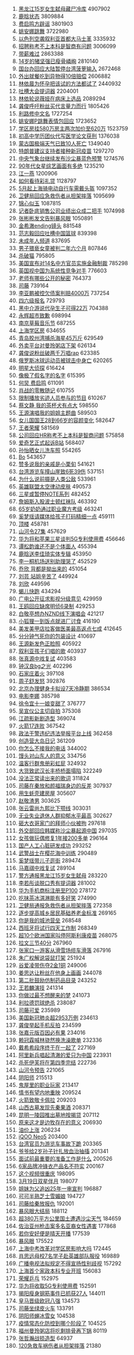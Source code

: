 1. [黑龙江15岁女生弑母藏尸冷库](https://s.weibo.com/weibo?q=%23%E9%BB%91%E9%BE%99%E6%B1%9F15%E5%B2%81%E5%A5%B3%E7%94%9F%E5%BC%91%E6%AF%8D%E8%97%8F%E5%B0%B8%E5%86%B7%E5%BA%93%23&Refer=top) 4907902
1. [鹿晗状态](https://s.weibo.com/weibo?q=%23%E9%B9%BF%E6%99%97%E7%8A%B6%E6%80%81%23&Refer=top) 3809884
1. [费启鸣方辟谣](https://s.weibo.com/weibo?q=%E8%B4%B9%E5%90%AF%E9%B8%A3%E6%96%B9%E8%BE%9F%E8%B0%A3&Refer=top) 3801903
1. [姚安娜跳舞](https://s.weibo.com/weibo?q=%E5%A7%9A%E5%AE%89%E5%A8%9C%E8%B7%B3%E8%88%9E&Refer=top) 3722980
1. [以色列空袭叙利亚首都大马士革](https://s.weibo.com/weibo?q=%E4%BB%A5%E8%89%B2%E5%88%97%E7%A9%BA%E8%A2%AD%E5%8F%99%E5%88%A9%E4%BA%9A%E9%A6%96%E9%83%BD%E5%A4%A7%E9%A9%AC%E5%A3%AB%E9%9D%A9&Refer=top) 3335932
1. [招聘称考不上本科是智商有问题](https://s.weibo.com/weibo?q=%23%E6%8B%9B%E8%81%98%E7%A7%B0%E8%80%83%E4%B8%8D%E4%B8%8A%E6%9C%AC%E7%A7%91%E6%98%AF%E6%99%BA%E5%95%86%E6%9C%89%E9%97%AE%E9%A2%98%23&Refer=top) 3006099
1. [带薪难过](https://s.weibo.com/weibo?q=%E5%B8%A6%E8%96%AA%E9%9A%BE%E8%BF%87&Refer=top) 2863388
1. [14岁的猪坚强已瘦骨嶙峋](https://s.weibo.com/weibo?q=14%E5%B2%81%E7%9A%84%E7%8C%AA%E5%9D%9A%E5%BC%BA%E5%B7%B2%E7%98%A6%E9%AA%A8%E5%B6%99%E5%B3%8B&Refer=top) 2810140
1. [国台办回应大陆暂停台湾菠萝输入](https://s.weibo.com/weibo?q=%23%E5%9B%BD%E5%8F%B0%E5%8A%9E%E5%9B%9E%E5%BA%94%E5%A4%A7%E9%99%86%E6%9A%82%E5%81%9C%E5%8F%B0%E6%B9%BE%E8%8F%A0%E8%90%9D%E8%BE%93%E5%85%A5%23&Refer=top) 2672468
1. [外出就餐吃到异物得10倍赔偿](https://s.weibo.com/weibo?q=%23%E5%A4%96%E5%87%BA%E5%B0%B1%E9%A4%90%E5%90%83%E5%88%B0%E5%BC%82%E7%89%A9%E5%BE%9710%E5%80%8D%E8%B5%94%E5%81%BF%23&Refer=top) 2606882
1. [林依晨为怀孕把该试的方法都试了](https://s.weibo.com/weibo?q=%E6%9E%97%E4%BE%9D%E6%99%A8%E4%B8%BA%E6%80%80%E5%AD%95%E6%8A%8A%E8%AF%A5%E8%AF%95%E7%9A%84%E6%96%B9%E6%B3%95%E9%83%BD%E8%AF%95%E4%BA%86&Refer=top) 2440932
1. [吐槽大会提词器](https://s.weibo.com/weibo?q=%E5%90%90%E6%A7%BD%E5%A4%A7%E4%BC%9A%E6%8F%90%E8%AF%8D%E5%99%A8&Refer=top) 2204001
1. [林依轮说薇娅在病床上选品](https://s.weibo.com/weibo?q=%23%E6%9E%97%E4%BE%9D%E8%BD%AE%E8%AF%B4%E8%96%87%E5%A8%85%E5%9C%A8%E7%97%85%E5%BA%8A%E4%B8%8A%E9%80%89%E5%93%81%23&Refer=top) 2089294
1. [龚俊呼吁粉丝买代言量力而行](https://s.weibo.com/weibo?q=%23%E9%BE%9A%E4%BF%8A%E5%91%BC%E5%90%81%E7%B2%89%E4%B8%9D%E4%B9%B0%E4%BB%A3%E8%A8%80%E9%87%8F%E5%8A%9B%E8%80%8C%E8%A1%8C%23&Refer=top) 1805426
1. [利路修中文名](https://s.weibo.com/weibo?q=%23%E5%88%A9%E8%B7%AF%E4%BF%AE%E4%B8%AD%E6%96%87%E5%90%8D%23&Refer=top) 1727254
1. [姚安娜P跳舞表情包回应](https://s.weibo.com/weibo?q=%E5%A7%9A%E5%AE%89%E5%A8%9CP%E8%B7%B3%E8%88%9E%E8%A1%A8%E6%83%85%E5%8C%85%E5%9B%9E%E5%BA%94&Refer=top) 1723652
1. [学区房挂580万房主两次加价至620万](https://s.weibo.com/weibo?q=%E5%AD%A6%E5%8C%BA%E6%88%BF%E6%8C%82580%E4%B8%87%E6%88%BF%E4%B8%BB%E4%B8%A4%E6%AC%A1%E5%8A%A0%E4%BB%B7%E8%87%B3620%E4%B8%87&Refer=top) 1523759
1. [初高中学历团伙代写医学论文获刑](https://s.weibo.com/weibo?q=%E5%88%9D%E9%AB%98%E4%B8%AD%E5%AD%A6%E5%8E%86%E5%9B%A2%E4%BC%99%E4%BB%A3%E5%86%99%E5%8C%BB%E5%AD%A6%E8%AE%BA%E6%96%87%E8%8E%B7%E5%88%91&Refer=top) 1376038
1. [蒙古国极端天气已致10人死亡](https://s.weibo.com/weibo?q=%23%E8%92%99%E5%8F%A4%E5%9B%BD%E6%9E%81%E7%AB%AF%E5%A4%A9%E6%B0%94%E5%B7%B2%E8%87%B410%E4%BA%BA%E6%AD%BB%E4%BA%A1%23&Refer=top) 1349040
1. [特朗普建议支持者接种新冠疫苗](https://s.weibo.com/weibo?q=%E7%89%B9%E6%9C%97%E6%99%AE%E5%BB%BA%E8%AE%AE%E6%94%AF%E6%8C%81%E8%80%85%E6%8E%A5%E7%A7%8D%E6%96%B0%E5%86%A0%E7%96%AB%E8%8B%97&Refer=top) 1297270
1. [中央气象台继续发布沙尘暴蓝色预警](https://s.weibo.com/weibo?q=%23%E4%B8%AD%E5%A4%AE%E6%B0%94%E8%B1%A1%E5%8F%B0%E7%BB%A7%E7%BB%AD%E5%8F%91%E5%B8%83%E6%B2%99%E5%B0%98%E6%9A%B4%E8%93%9D%E8%89%B2%E9%A2%84%E8%AD%A6%23&Refer=top) 1274576
1. [90年代女星综艺画面有多绝](https://s.weibo.com/weibo?q=90%E5%B9%B4%E4%BB%A3%E5%A5%B3%E6%98%9F%E7%BB%BC%E8%89%BA%E7%94%BB%E9%9D%A2%E6%9C%89%E5%A4%9A%E7%BB%9D&Refer=top) 1235210
1. [江一燕](https://s.weibo.com/weibo?q=%E6%B1%9F%E4%B8%80%E7%87%95&Refer=top) 1200906
1. [如何看待彩礼贷](https://s.weibo.com/weibo?q=%23%E5%A6%82%E4%BD%95%E7%9C%8B%E5%BE%85%E5%BD%A9%E7%A4%BC%E8%B4%B7%23&Refer=top) 1128797
1. [5月起上海骑电动自行车需戴头盔](https://s.weibo.com/weibo?q=%235%E6%9C%88%E8%B5%B7%E4%B8%8A%E6%B5%B7%E9%AA%91%E7%94%B5%E5%8A%A8%E8%87%AA%E8%A1%8C%E8%BD%A6%E9%9C%80%E6%88%B4%E5%A4%B4%E7%9B%94%23&Refer=top) 1097352
1. [卫健局回应急救伤者从担架摔落](https://s.weibo.com/weibo?q=%23%E5%8D%AB%E5%81%A5%E5%B1%80%E5%9B%9E%E5%BA%94%E6%80%A5%E6%95%91%E4%BC%A4%E8%80%85%E4%BB%8E%E6%8B%85%E6%9E%B6%E6%91%94%E8%90%BD%23&Refer=top) 1095699
1. [锦心似玉](https://s.weibo.com/weibo?q=%E9%94%A6%E5%BF%83%E4%BC%BC%E7%8E%89&Refer=top) 1087815
1. [记者卧底销售公司业绩出众成二把手](https://s.weibo.com/weibo?q=%23%E8%AE%B0%E8%80%85%E5%8D%A7%E5%BA%95%E9%94%80%E5%94%AE%E5%85%AC%E5%8F%B8%E4%B8%9A%E7%BB%A9%E5%87%BA%E4%BC%97%E6%88%90%E4%BA%8C%E6%8A%8A%E6%89%8B%23&Refer=top) 1074998
1. [张彬彬发文告别暴风眼](https://s.weibo.com/weibo?q=%23%E5%BC%A0%E5%BD%AC%E5%BD%AC%E5%8F%91%E6%96%87%E5%91%8A%E5%88%AB%E6%9A%B4%E9%A3%8E%E7%9C%BC%23&Refer=top) 1050891
1. [金希澈ending镜头](https://s.weibo.com/weibo?q=%23%E9%87%91%E5%B8%8C%E6%BE%88ending%E9%95%9C%E5%A4%B4%23&Refer=top) 881548
1. [范志毅回应吐槽中国篮球](https://s.weibo.com/weibo?q=%23%E8%8C%83%E5%BF%97%E6%AF%85%E5%9B%9E%E5%BA%94%E5%90%90%E6%A7%BD%E4%B8%AD%E5%9B%BD%E7%AF%AE%E7%90%83%23&Refer=top) 839398
1. [未成年人频道](https://s.weibo.com/weibo?q=%23%E6%9C%AA%E6%88%90%E5%B9%B4%E4%BA%BA%E9%A2%91%E9%81%93%23&Refer=top) 837695
1. [男子猥亵女童被判二年六个月](https://s.weibo.com/weibo?q=%23%E7%94%B7%E5%AD%90%E7%8C%A5%E4%BA%B5%E5%A5%B3%E7%AB%A5%E8%A2%AB%E5%88%A4%E4%BA%8C%E5%B9%B4%E5%85%AD%E4%B8%AA%E6%9C%88%23&Refer=top) 807846
1. [杀破猫](https://s.weibo.com/weibo?q=%E6%9D%80%E7%A0%B4%E7%8C%AB&Refer=top) 795805
1. [美国宣布对14名中方官员实施金融制裁](https://s.weibo.com/weibo?q=%23%E7%BE%8E%E5%9B%BD%E5%AE%A3%E5%B8%83%E5%AF%B914%E5%90%8D%E4%B8%AD%E6%96%B9%E5%AE%98%E5%91%98%E5%AE%9E%E6%96%BD%E9%87%91%E8%9E%8D%E5%88%B6%E8%A3%81%23&Refer=top) 785298
1. [英国视中国为系统性竞争对手](https://s.weibo.com/weibo?q=%23%E8%8B%B1%E5%9B%BD%E8%A7%86%E4%B8%AD%E5%9B%BD%E4%B8%BA%E7%B3%BB%E7%BB%9F%E6%80%A7%E7%AB%9E%E4%BA%89%E5%AF%B9%E6%89%8B%23&Refer=top) 776603
1. [老师有哪些公开的秘密](https://s.weibo.com/weibo?q=%23%E8%80%81%E5%B8%88%E6%9C%89%E5%93%AA%E4%BA%9B%E5%85%AC%E5%BC%80%E7%9A%84%E7%A7%98%E5%AF%86%23&Refer=top) 764373
1. [司藤](https://s.weibo.com/weibo?q=%E5%8F%B8%E8%97%A4&Refer=top) 739164
1. [李亚鹏被控欠债案判赔4000万](https://s.weibo.com/weibo?q=%23%E6%9D%8E%E4%BA%9A%E9%B9%8F%E8%A2%AB%E6%8E%A7%E6%AC%A0%E5%80%BA%E6%A1%88%E5%88%A4%E8%B5%944000%E4%B8%87%23&Refer=top) 737254
1. [四六级报名](https://s.weibo.com/weibo?q=%E5%9B%9B%E5%85%AD%E7%BA%A7%E6%8A%A5%E5%90%8D&Refer=top) 729793
1. [黑中介游说代孕生子可得22万](https://s.weibo.com/weibo?q=%23%E9%BB%91%E4%B8%AD%E4%BB%8B%E6%B8%B8%E8%AF%B4%E4%BB%A3%E5%AD%95%E7%94%9F%E5%AD%90%E5%8F%AF%E5%BE%9722%E4%B8%87%23&Refer=top) 704388
1. [永辉超市致歉](https://s.weibo.com/weibo?q=%23%E6%B0%B8%E8%BE%89%E8%B6%85%E5%B8%82%E8%87%B4%E6%AD%89%23&Refer=top) 698994
1. [南京草莓音乐节](https://s.weibo.com/weibo?q=%E5%8D%97%E4%BA%AC%E8%8D%89%E8%8E%93%E9%9F%B3%E4%B9%90%E8%8A%82&Refer=top) 687255
1. [上海学区房](https://s.weibo.com/weibo?q=%E4%B8%8A%E6%B5%B7%E5%AD%A6%E5%8C%BA%E6%88%BF&Refer=top) 634655
1. [青岛胶州湾捕杀海星45万斤](https://s.weibo.com/weibo?q=%23%E9%9D%92%E5%B2%9B%E8%83%B6%E5%B7%9E%E6%B9%BE%E6%8D%95%E6%9D%80%E6%B5%B7%E6%98%9F45%E4%B8%87%E6%96%A4%23&Refer=top) 629549
1. [外卖平台对曼玲粥店下架](https://s.weibo.com/weibo?q=%23%E5%A4%96%E5%8D%96%E5%B9%B3%E5%8F%B0%E5%AF%B9%E6%9B%BC%E7%8E%B2%E7%B2%A5%E5%BA%97%E4%B8%8B%E6%9E%B6%23&Refer=top) 626134
1. [龚俊说粉丝破两千万唱rap](https://s.weibo.com/weibo?q=%23%E9%BE%9A%E4%BF%8A%E8%AF%B4%E7%B2%89%E4%B8%9D%E7%A0%B4%E4%B8%A4%E5%8D%83%E4%B8%87%E5%94%B1rap%23&Refer=top) 623385
1. [俄罗斯冰球运动员被球击中身亡](https://s.weibo.com/weibo?q=%E4%BF%84%E7%BD%97%E6%96%AF%E5%86%B0%E7%90%83%E8%BF%90%E5%8A%A8%E5%91%98%E8%A2%AB%E7%90%83%E5%87%BB%E4%B8%AD%E8%BA%AB%E4%BA%A1&Refer=top) 620265
1. [明星大侦探](https://s.weibo.com/weibo?q=%E6%98%8E%E6%98%9F%E5%A4%A7%E4%BE%A6%E6%8E%A2&Refer=top) 616424
1. [像极了假名字的名字](https://s.weibo.com/weibo?q=%E5%83%8F%E6%9E%81%E4%BA%86%E5%81%87%E5%90%8D%E5%AD%97%E7%9A%84%E5%90%8D%E5%AD%97&Refer=top) 615395
1. [何炅 费启鸣](https://s.weibo.com/weibo?q=%E4%BD%95%E7%82%85%20%E8%B4%B9%E5%90%AF%E9%B8%A3&Refer=top) 611091
1. [肖战的零散随记](https://s.weibo.com/weibo?q=%23%E8%82%96%E6%88%98%E7%9A%84%E9%9B%B6%E6%95%A3%E9%9A%8F%E8%AE%B0%23&Refer=top) 610755
1. [限制播放劣迹人员参与的节目](https://s.weibo.com/weibo?q=%23%E9%99%90%E5%88%B6%E6%92%AD%E6%94%BE%E5%8A%A3%E8%BF%B9%E4%BA%BA%E5%91%98%E5%8F%82%E4%B8%8E%E7%9A%84%E8%8A%82%E7%9B%AE%23&Refer=top) 610267
1. [蔡文静 我的茶杯犬有点大](https://s.weibo.com/weibo?q=%E8%94%A1%E6%96%87%E9%9D%99%20%E6%88%91%E7%9A%84%E8%8C%B6%E6%9D%AF%E7%8A%AC%E6%9C%89%E7%82%B9%E5%A4%A7&Refer=top) 598550
1. [王源演唱我的姐姐主题曲](https://s.weibo.com/weibo?q=%23%E7%8E%8B%E6%BA%90%E6%BC%94%E5%94%B1%E6%88%91%E7%9A%84%E5%A7%90%E5%A7%90%E4%B8%BB%E9%A2%98%E6%9B%B2%23&Refer=top) 589503
1. [女儿国国王28到66岁的容颜变化](https://s.weibo.com/weibo?q=%E5%A5%B3%E5%84%BF%E5%9B%BD%E5%9B%BD%E7%8E%8B28%E5%88%B066%E5%B2%81%E7%9A%84%E5%AE%B9%E9%A2%9C%E5%8F%98%E5%8C%96&Refer=top) 582647
1. [王者荣耀](https://s.weibo.com/weibo?q=%E7%8E%8B%E8%80%85%E8%8D%A3%E8%80%80&Refer=top) 581569
1. [公司回应HR称考不上本科是智商问题](https://s.weibo.com/weibo?q=%23%E5%85%AC%E5%8F%B8%E5%9B%9E%E5%BA%94HR%E7%A7%B0%E8%80%83%E4%B8%8D%E4%B8%8A%E6%9C%AC%E7%A7%91%E6%98%AF%E6%99%BA%E5%95%86%E9%97%AE%E9%A2%98%23&Refer=top) 575858
1. [爱奇艺正式起诉B站](https://s.weibo.com/weibo?q=%23%E7%88%B1%E5%A5%87%E8%89%BA%E6%AD%A3%E5%BC%8F%E8%B5%B7%E8%AF%89B%E7%AB%99%23&Refer=top) 568407
1. [孙怡晒女儿洗车照](https://s.weibo.com/weibo?q=%E5%AD%99%E6%80%A1%E6%99%92%E5%A5%B3%E5%84%BF%E6%B4%97%E8%BD%A6%E7%85%A7&Refer=top) 554265
1. [Bo](https://s.weibo.com/weibo?q=Bo&Refer=top) 543657
1. [赞多说我的亲戚是小栗旬](https://s.weibo.com/weibo?q=%23%E8%B5%9E%E5%A4%9A%E8%AF%B4%E6%88%91%E7%9A%84%E4%BA%B2%E6%88%9A%E6%98%AF%E5%B0%8F%E6%A0%97%E6%97%AC%23&Refer=top) 541621
1. [台湾游览车撞山崖致6死39伤](https://s.weibo.com/weibo?q=%23%E5%8F%B0%E6%B9%BE%E6%B8%B8%E8%A7%88%E8%BD%A6%E6%92%9E%E5%B1%B1%E5%B4%96%E8%87%B46%E6%AD%BB39%E4%BC%A4%23&Refer=top) 537151
1. [为什么说前摄是人类公敌](https://s.weibo.com/weibo?q=%23%E4%B8%BA%E4%BB%80%E4%B9%88%E8%AF%B4%E5%89%8D%E6%91%84%E6%98%AF%E4%BA%BA%E7%B1%BB%E5%85%AC%E6%95%8C%23&Refer=top) 533961
1. [英雄联盟太空律动皮肤](https://s.weibo.com/weibo?q=%23%E8%8B%B1%E9%9B%84%E8%81%94%E7%9B%9F%E5%A4%AA%E7%A9%BA%E5%BE%8B%E5%8A%A8%E7%9A%AE%E8%82%A4%23&Refer=top) 490573
1. [三星或暂停NOTE系列](https://s.weibo.com/weibo?q=%E4%B8%89%E6%98%9F%E6%88%96%E6%9A%82%E5%81%9CNOTE%E7%B3%BB%E5%88%97&Refer=top) 482452
1. [詹姆斯入股波士顿红袜队](https://s.weibo.com/weibo?q=%E8%A9%B9%E5%A7%86%E6%96%AF%E5%85%A5%E8%82%A1%E6%B3%A2%E5%A3%AB%E9%A1%BF%E7%BA%A2%E8%A2%9C%E9%98%9F&Refer=top) 463392
1. [65岁奶奶通过职业魔方考级](https://s.weibo.com/weibo?q=%2365%E5%B2%81%E5%A5%B6%E5%A5%B6%E9%80%9A%E8%BF%87%E8%81%8C%E4%B8%9A%E9%AD%94%E6%96%B9%E8%80%83%E7%BA%A7%23&Refer=top) 463241
1. [奚梦瑶请媒体给孩子打码精细一点](https://s.weibo.com/weibo?q=%23%E5%A5%9A%E6%A2%A6%E7%91%B6%E8%AF%B7%E5%AA%92%E4%BD%93%E7%BB%99%E5%AD%A9%E5%AD%90%E6%89%93%E7%A0%81%E7%B2%BE%E7%BB%86%E4%B8%80%E7%82%B9%23&Refer=top) 459111
1. [顶楼](https://s.weibo.com/weibo?q=%E9%A1%B6%E6%A5%BC&Refer=top) 458781
1. [山河令27集](https://s.weibo.com/weibo?q=%23%E5%B1%B1%E6%B2%B3%E4%BB%A427%E9%9B%86%23&Refer=top) 457629
1. [华为将和苹果三星谈判5G专利使用费](https://s.weibo.com/weibo?q=%23%E5%8D%8E%E4%B8%BA%E5%B0%86%E5%92%8C%E8%8B%B9%E6%9E%9C%E4%B8%89%E6%98%9F%E8%B0%88%E5%88%A45G%E4%B8%93%E5%88%A9%E4%BD%BF%E7%94%A8%E8%B4%B9%23&Refer=top) 456646
1. [谭松韵谁还不是个体面人](https://s.weibo.com/weibo?q=%23%E8%B0%AD%E6%9D%BE%E9%9F%B5%E8%B0%81%E8%BF%98%E4%B8%8D%E6%98%AF%E4%B8%AA%E4%BD%93%E9%9D%A2%E4%BA%BA%23&Refer=top) 455394
1. [鹿晗送李佳琦实体专辑](https://s.weibo.com/weibo?q=%23%E9%B9%BF%E6%99%97%E9%80%81%E6%9D%8E%E4%BD%B3%E7%90%A6%E5%AE%9E%E4%BD%93%E4%B8%93%E8%BE%91%23&Refer=top) 453950
1. [李一桐机场送别助理哭了](https://s.weibo.com/weibo?q=%23%E6%9D%8E%E4%B8%80%E6%A1%90%E6%9C%BA%E5%9C%BA%E9%80%81%E5%88%AB%E5%8A%A9%E7%90%86%E5%93%AD%E4%BA%86%23&Refer=top) 452529
1. [乔欣 背都是拗出来的](https://s.weibo.com/weibo?q=%E4%B9%94%E6%AC%A3%20%E8%83%8C%E9%83%BD%E6%98%AF%E6%8B%97%E5%87%BA%E6%9D%A5%E7%9A%84&Refer=top) 451054
1. [刘芸 站姐辛苦了](https://s.weibo.com/weibo?q=%E5%88%98%E8%8A%B8%20%E7%AB%99%E5%A7%90%E8%BE%9B%E8%8B%A6%E4%BA%86&Refer=top) 449924
1. [刘欣](https://s.weibo.com/weibo?q=%E5%88%98%E6%AC%A3&Refer=top) 449596
1. [蝎儿快跑](https://s.weibo.com/weibo?q=%23%E8%9D%8E%E5%84%BF%E5%BF%AB%E8%B7%91%23&Refer=top) 434294
1. [广电公开征求影视分级意见](https://s.weibo.com/weibo?q=%23%E5%B9%BF%E7%94%B5%E5%85%AC%E5%BC%80%E5%BE%81%E6%B1%82%E5%BD%B1%E8%A7%86%E5%88%86%E7%BA%A7%E6%84%8F%E8%A7%81%23&Refer=top) 429959
1. [王鸥回应缺席明侦6录制](https://s.weibo.com/weibo?q=%23%E7%8E%8B%E9%B8%A5%E5%9B%9E%E5%BA%94%E7%BC%BA%E5%B8%AD%E6%98%8E%E4%BE%A66%E5%BD%95%E5%88%B6%23&Refer=top) 429253
1. [白敬亭想办NZND线下演唱会](https://s.weibo.com/weibo?q=%23%E7%99%BD%E6%95%AC%E4%BA%AD%E6%83%B3%E5%8A%9ENZND%E7%BA%BF%E4%B8%8B%E6%BC%94%E5%94%B1%E4%BC%9A%23&Refer=top) 421217
1. [小狐狸一到饭点就进厂讨食](https://s.weibo.com/weibo?q=%23%E5%B0%8F%E7%8B%90%E7%8B%B8%E4%B8%80%E5%88%B0%E9%A5%AD%E7%82%B9%E5%B0%B1%E8%BF%9B%E5%8E%82%E8%AE%A8%E9%A3%9F%23&Refer=top) 416190
1. [美发美甲店拉客做医美最高返点七成](https://s.weibo.com/weibo?q=%23%E7%BE%8E%E5%8F%91%E7%BE%8E%E7%94%B2%E5%BA%97%E6%8B%89%E5%AE%A2%E5%81%9A%E5%8C%BB%E7%BE%8E%E6%9C%80%E9%AB%98%E8%BF%94%E7%82%B9%E4%B8%83%E6%88%90%23&Refer=top) 412645
1. [分分钟气死你的包装设计](https://s.weibo.com/weibo?q=%E5%88%86%E5%88%86%E9%92%9F%E6%B0%94%E6%AD%BB%E4%BD%A0%E7%9A%84%E5%8C%85%E8%A3%85%E8%AE%BE%E8%AE%A1&Refer=top) 410697
1. [王源新发色正脸照](https://s.weibo.com/weibo?q=%23%E7%8E%8B%E6%BA%90%E6%96%B0%E5%8F%91%E8%89%B2%E6%AD%A3%E8%84%B8%E7%85%A7%23&Refer=top) 405922
1. [叙利亚孩子们唱的歌](https://s.weibo.com/weibo?q=%23%E5%8F%99%E5%88%A9%E4%BA%9A%E5%AD%A9%E5%AD%90%E4%BB%AC%E5%94%B1%E7%9A%84%E6%AD%8C%23&Refer=top) 403937
1. [张真源中戏复试](https://s.weibo.com/weibo?q=%E5%BC%A0%E7%9C%9F%E6%BA%90%E4%B8%AD%E6%88%8F%E5%A4%8D%E8%AF%95&Refer=top) 403583
1. [钟汉良bg之光](https://s.weibo.com/weibo?q=%23%E9%92%9F%E6%B1%89%E8%89%AFbg%E4%B9%8B%E5%85%89%23&Refer=top) 402296
1. [石家庄着火](https://s.weibo.com/weibo?q=%E7%9F%B3%E5%AE%B6%E5%BA%84%E7%9D%80%E7%81%AB&Refer=top) 397108
1. [周子舒发怒](https://s.weibo.com/weibo?q=%23%E5%91%A8%E5%AD%90%E8%88%92%E5%8F%91%E6%80%92%23&Refer=top) 392876
1. [北京办理健身卡拟设7天冷静期](https://s.weibo.com/weibo?q=%23%E5%8C%97%E4%BA%AC%E5%8A%9E%E7%90%86%E5%81%A5%E8%BA%AB%E5%8D%A1%E6%8B%9F%E8%AE%BE7%E5%A4%A9%E5%86%B7%E9%9D%99%E6%9C%9F%23&Refer=top) 386534
1. [电影李娜](https://s.weibo.com/weibo?q=%E7%94%B5%E5%BD%B1%E6%9D%8E%E5%A8%9C&Refer=top) 385798
1. [徐令宜十一娘变甜了](https://s.weibo.com/weibo?q=%E5%BE%90%E4%BB%A4%E5%AE%9C%E5%8D%81%E4%B8%80%E5%A8%98%E5%8F%98%E7%94%9C%E4%BA%86&Refer=top) 376777
1. [吴宣仪公主切自拍](https://s.weibo.com/weibo?q=%23%E5%90%B4%E5%AE%A3%E4%BB%AA%E5%85%AC%E4%B8%BB%E5%88%87%E8%87%AA%E6%8B%8D%23&Refer=top) 375308
1. [江疏影新剧造型](https://s.weibo.com/weibo?q=%23%E6%B1%9F%E7%96%8F%E5%BD%B1%E6%96%B0%E5%89%A7%E9%80%A0%E5%9E%8B%23&Refer=top) 369074
1. [火箭17连败](https://s.weibo.com/weibo?q=%23%E7%81%AB%E7%AE%AD17%E8%BF%9E%E8%B4%A5%23&Refer=top) 367542
1. [政法干警违纪违法举报平台上线](https://s.weibo.com/weibo?q=%23%E6%94%BF%E6%B3%95%E5%B9%B2%E8%AD%A6%E8%BF%9D%E7%BA%AA%E8%BF%9D%E6%B3%95%E4%B8%BE%E6%8A%A5%E5%B9%B3%E5%8F%B0%E4%B8%8A%E7%BA%BF%23&Refer=top) 362458
1. [创造营大岛日记](https://s.weibo.com/weibo?q=%23%E5%88%9B%E9%80%A0%E8%90%A5%E5%A4%A7%E5%B2%9B%E6%97%A5%E8%AE%B0%23&Refer=top) 361209
1. [你怎么不接我的电话](https://s.weibo.com/weibo?q=%23%E4%BD%A0%E6%80%8E%E4%B9%88%E4%B8%8D%E6%8E%A5%E6%88%91%E7%9A%84%E7%94%B5%E8%AF%9D%23&Refer=top) 344002
1. [馒头对山东人的意义](https://s.weibo.com/weibo?q=%23%E9%A6%92%E5%A4%B4%E5%AF%B9%E5%B1%B1%E4%B8%9C%E4%BA%BA%E7%9A%84%E6%84%8F%E4%B9%89%23&Refer=top) 334756
1. [温客行群鬼册彩虹屁](https://s.weibo.com/weibo?q=%23%E6%B8%A9%E5%AE%A2%E8%A1%8C%E7%BE%A4%E9%AC%BC%E5%86%8C%E5%BD%A9%E8%99%B9%E5%B1%81%23&Refer=top) 324932
1. [大货致武汉长丰桥桥面塌陷](https://s.weibo.com/weibo?q=%23%E5%A4%A7%E8%B4%A7%E8%87%B4%E6%AD%A6%E6%B1%89%E9%95%BF%E4%B8%B0%E6%A1%A5%E6%A1%A5%E9%9D%A2%E5%A1%8C%E9%99%B7%23&Refer=top) 322249
1. [没法正常读出来的歌词](https://s.weibo.com/weibo?q=%23%E6%B2%A1%E6%B3%95%E6%AD%A3%E5%B8%B8%E8%AF%BB%E5%87%BA%E6%9D%A5%E7%9A%84%E6%AD%8C%E8%AF%8D%23&Refer=top) 311824
1. [司藤在秦放和颜福瑞身边的反差](https://s.weibo.com/weibo?q=%23%E5%8F%B8%E8%97%A4%E5%9C%A8%E7%A7%A6%E6%94%BE%E5%92%8C%E9%A2%9C%E7%A6%8F%E7%91%9E%E8%BA%AB%E8%BE%B9%E7%9A%84%E5%8F%8D%E5%B7%AE%23&Refer=top) 307937
1. [用生蚝壳建房屋](https://s.weibo.com/weibo?q=%E7%94%A8%E7%94%9F%E8%9A%9D%E5%A3%B3%E5%BB%BA%E6%88%BF%E5%B1%8B&Refer=top) 305607
1. [赵敬渣男](https://s.weibo.com/weibo?q=%E8%B5%B5%E6%95%AC%E6%B8%A3%E7%94%B7&Refer=top) 303625
1. [张云雷尚九熙比下颚线](https://s.weibo.com/weibo?q=%23%E5%BC%A0%E4%BA%91%E9%9B%B7%E5%B0%9A%E4%B9%9D%E7%86%99%E6%AF%94%E4%B8%8B%E9%A2%9A%E7%BA%BF%23&Refer=top) 303031
1. [无业失业退休人群抑郁水平最高](https://s.weibo.com/weibo?q=%23%E6%97%A0%E4%B8%9A%E5%A4%B1%E4%B8%9A%E9%80%80%E4%BC%91%E4%BA%BA%E7%BE%A4%E6%8A%91%E9%83%81%E6%B0%B4%E5%B9%B3%E6%9C%80%E9%AB%98%23&Refer=top) 302627
1. [砸大衣哥家门的拜师小伙被拘](https://s.weibo.com/weibo?q=%E7%A0%B8%E5%A4%A7%E8%A1%A3%E5%93%A5%E5%AE%B6%E9%97%A8%E7%9A%84%E6%8B%9C%E5%B8%88%E5%B0%8F%E4%BC%99%E8%A2%AB%E6%8B%98&Refer=top) 297618
1. [外交部回应韩媒称沙尘暴起源中国](https://s.weibo.com/weibo?q=%23%E5%A4%96%E4%BA%A4%E9%83%A8%E5%9B%9E%E5%BA%94%E9%9F%A9%E5%AA%92%E7%A7%B0%E6%B2%99%E5%B0%98%E6%9A%B4%E8%B5%B7%E6%BA%90%E4%B8%AD%E5%9B%BD%23&Refer=top) 297035
1. [女孩做玩偶修复1年接200多单](https://s.weibo.com/weibo?q=%23%E5%A5%B3%E5%AD%A9%E5%81%9A%E7%8E%A9%E5%81%B6%E4%BF%AE%E5%A4%8D1%E5%B9%B4%E6%8E%A5200%E5%A4%9A%E5%8D%95%23&Refer=top) 296164
1. [国产人工心脏研发成功](https://s.weibo.com/weibo?q=%23%E5%9B%BD%E4%BA%A7%E4%BA%BA%E5%B7%A5%E5%BF%83%E8%84%8F%E7%A0%94%E5%8F%91%E6%88%90%E5%8A%9F%23&Refer=top) 293252
1. [武警战士在樱花海中训练](https://s.weibo.com/weibo?q=%23%E6%AD%A6%E8%AD%A6%E6%88%98%E5%A3%AB%E5%9C%A8%E6%A8%B1%E8%8A%B1%E6%B5%B7%E4%B8%AD%E8%AE%AD%E7%BB%83%23&Refer=top) 290489
1. [奚梦瑶带儿子逛街](https://s.weibo.com/weibo?q=%23%E5%A5%9A%E6%A2%A6%E7%91%B6%E5%B8%A6%E5%84%BF%E5%AD%90%E9%80%9B%E8%A1%97%23&Refer=top) 289474
1. [马嘉祺中戏复试](https://s.weibo.com/weibo?q=%23%E9%A9%AC%E5%98%89%E7%A5%BA%E4%B8%AD%E6%88%8F%E5%A4%8D%E8%AF%95%23&Refer=top) 289104
1. [警方通报黑龙江15岁女生弑母](https://s.weibo.com/weibo?q=%E8%AD%A6%E6%96%B9%E9%80%9A%E6%8A%A5%E9%BB%91%E9%BE%99%E6%B1%9F15%E5%B2%81%E5%A5%B3%E7%94%9F%E5%BC%91%E6%AF%8D&Refer=top) 283220
1. [李若彤谈脱口秀有提词器](https://s.weibo.com/weibo?q=%E6%9D%8E%E8%8B%A5%E5%BD%A4%E8%B0%88%E8%84%B1%E5%8F%A3%E7%A7%80%E6%9C%89%E6%8F%90%E8%AF%8D%E5%99%A8&Refer=top) 281002
1. [华为手机商标注册至P100](https://s.weibo.com/weibo?q=%E5%8D%8E%E4%B8%BA%E6%89%8B%E6%9C%BA%E5%95%86%E6%A0%87%E6%B3%A8%E5%86%8C%E8%87%B3P100&Refer=top) 278172
1. [吃抹茶冰淇淋能有多好笑](https://s.weibo.com/weibo?q=%23%E5%90%83%E6%8A%B9%E8%8C%B6%E5%86%B0%E6%B7%87%E6%B7%8B%E8%83%BD%E6%9C%89%E5%A4%9A%E5%A5%BD%E7%AC%91%23&Refer=top) 274990
1. [卫健局通报急救伤者从担架摔落](https://s.weibo.com/weibo?q=%23%E5%8D%AB%E5%81%A5%E5%B1%80%E9%80%9A%E6%8A%A5%E6%80%A5%E6%95%91%E4%BC%A4%E8%80%85%E4%BB%8E%E6%8B%85%E6%9E%B6%E6%91%94%E8%90%BD%23&Refer=top) 272358
1. [逐步提高城乡居民基础养老金标准](https://s.weibo.com/weibo?q=%23%E9%80%90%E6%AD%A5%E6%8F%90%E9%AB%98%E5%9F%8E%E4%B9%A1%E5%B1%85%E6%B0%91%E5%9F%BA%E7%A1%80%E5%85%BB%E8%80%81%E9%87%91%E6%A0%87%E5%87%86%23&Refer=top) 269165
1. [你是我的城池营垒](https://s.weibo.com/weibo?q=%E4%BD%A0%E6%98%AF%E6%88%91%E7%9A%84%E5%9F%8E%E6%B1%A0%E8%90%A5%E5%9E%92&Refer=top) 268548
1. [西班牙将试行四天工作制](https://s.weibo.com/weibo?q=%23%E8%A5%BF%E7%8F%AD%E7%89%99%E5%B0%86%E8%AF%95%E8%A1%8C%E5%9B%9B%E5%A4%A9%E5%B7%A5%E4%BD%9C%E5%88%B6%23&Refer=top) 268349
1. [超10个欧洲国家叫停阿斯利康疫苗](https://s.weibo.com/weibo?q=%23%E8%B6%8510%E4%B8%AA%E6%AC%A7%E6%B4%B2%E5%9B%BD%E5%AE%B6%E5%8F%AB%E5%81%9C%E9%98%BF%E6%96%AF%E5%88%A9%E5%BA%B7%E7%96%AB%E8%8B%97%23&Refer=top) 268075
1. [拉文三节40分](https://s.weibo.com/weibo?q=%E6%8B%89%E6%96%87%E4%B8%89%E8%8A%8240%E5%88%86&Refer=top) 267960
1. [张家口一游客从滑雪场缆车滑落](https://s.weibo.com/weibo?q=%E5%BC%A0%E5%AE%B6%E5%8F%A3%E4%B8%80%E6%B8%B8%E5%AE%A2%E4%BB%8E%E6%BB%91%E9%9B%AA%E5%9C%BA%E7%BC%86%E8%BD%A6%E6%BB%91%E8%90%BD&Refer=top) 267916
1. [朱广权解说袋鼠打架](https://s.weibo.com/weibo?q=%23%E6%9C%B1%E5%B9%BF%E6%9D%83%E8%A7%A3%E8%AF%B4%E8%A2%8B%E9%BC%A0%E6%89%93%E6%9E%B6%23&Refer=top) 251924
1. [谷爱凌带伤夺2金1铜](https://s.weibo.com/weibo?q=%E8%B0%B7%E7%88%B1%E5%87%8C%E5%B8%A6%E4%BC%A4%E5%A4%BA2%E9%87%911%E9%93%9C&Refer=top) 249006
1. [姜思达让粉丝在他身上画画](https://s.weibo.com/weibo?q=%E5%A7%9C%E6%80%9D%E8%BE%BE%E8%AE%A9%E7%B2%89%E4%B8%9D%E5%9C%A8%E4%BB%96%E8%BA%AB%E4%B8%8A%E7%94%BB%E7%94%BB&Refer=top) 244078
1. [第二批鼓励仿制药品目录](https://s.weibo.com/weibo?q=%23%E7%AC%AC%E4%BA%8C%E6%89%B9%E9%BC%93%E5%8A%B1%E4%BB%BF%E5%88%B6%E8%8D%AF%E5%93%81%E7%9B%AE%E5%BD%95%23&Refer=top) 243252
1. [王若麟演技](https://s.weibo.com/weibo?q=%23%E7%8E%8B%E8%8B%A5%E9%BA%9F%E6%BC%94%E6%8A%80%23&Refer=top) 241314
1. [你做过最不想醒来的梦](https://s.weibo.com/weibo?q=%23%E4%BD%A0%E5%81%9A%E8%BF%87%E6%9C%80%E4%B8%8D%E6%83%B3%E9%86%92%E6%9D%A5%E7%9A%84%E6%A2%A6%23&Refer=top) 241073
1. [利拉德罚球绝杀](https://s.weibo.com/weibo?q=%E5%88%A9%E6%8B%89%E5%BE%B7%E7%BD%9A%E7%90%83%E7%BB%9D%E6%9D%80&Refer=top) 238087
1. [司藤可爱](https://s.weibo.com/weibo?q=%E5%8F%B8%E8%97%A4%E5%8F%AF%E7%88%B1&Refer=top) 235989
1. [美国新冠肺炎超2953万例](https://s.weibo.com/weibo?q=%23%E7%BE%8E%E5%9B%BD%E6%96%B0%E5%86%A0%E8%82%BA%E7%82%8E%E8%B6%852953%E4%B8%87%E4%BE%8B%23&Refer=top) 234613
1. [龚俊举起手机反拍](https://s.weibo.com/weibo?q=%E9%BE%9A%E4%BF%8A%E4%B8%BE%E8%B5%B7%E6%89%8B%E6%9C%BA%E5%8F%8D%E6%8B%8D&Refer=top) 234599
1. [张嘉元版百因必有果](https://s.weibo.com/weibo?q=%23%E5%BC%A0%E5%98%89%E5%85%83%E7%89%88%E7%99%BE%E5%9B%A0%E5%BF%85%E6%9C%89%E6%9E%9C%23&Refer=top) 234016
1. [赖冠霖喊林骁然换洗澡歌单](https://s.weibo.com/weibo?q=%23%E8%B5%96%E5%86%A0%E9%9C%96%E5%96%8A%E6%9E%97%E9%AA%81%E7%84%B6%E6%8D%A2%E6%B4%97%E6%BE%A1%E6%AD%8C%E5%8D%95%23&Refer=top) 232336
1. [戴希希段序终于在一起了](https://s.weibo.com/weibo?q=%23%E6%88%B4%E5%B8%8C%E5%B8%8C%E6%AE%B5%E5%BA%8F%E7%BB%88%E4%BA%8E%E5%9C%A8%E4%B8%80%E8%B5%B7%E4%BA%86%23&Refer=top) 227169
1. [阿里新兵唱起清澈的爱只为中国](https://s.weibo.com/weibo?q=%E9%98%BF%E9%87%8C%E6%96%B0%E5%85%B5%E5%94%B1%E8%B5%B7%E6%B8%85%E6%BE%88%E7%9A%84%E7%88%B1%E5%8F%AA%E4%B8%BA%E4%B8%AD%E5%9B%BD&Refer=top) 223931
1. [杀死伊芙将在第四季完结](https://s.weibo.com/weibo?q=%E6%9D%80%E6%AD%BB%E4%BC%8A%E8%8A%99%E5%B0%86%E5%9C%A8%E7%AC%AC%E5%9B%9B%E5%AD%A3%E5%AE%8C%E7%BB%93&Refer=top) 222736
1. [山河令预告](https://s.weibo.com/weibo?q=%E5%B1%B1%E6%B2%B3%E4%BB%A4%E9%A2%84%E5%91%8A&Refer=top) 221065
1. [阴阳师](https://s.weibo.com/weibo?q=%E9%98%B4%E9%98%B3%E5%B8%88&Refer=top) 215513
1. [鬼屋里的职业玩家](https://s.weibo.com/weibo?q=%E9%AC%BC%E5%B1%8B%E9%87%8C%E7%9A%84%E8%81%8C%E4%B8%9A%E7%8E%A9%E5%AE%B6&Refer=top) 213417
1. [情书有望内地重映](https://s.weibo.com/weibo?q=%23%E6%83%85%E4%B9%A6%E6%9C%89%E6%9C%9B%E5%86%85%E5%9C%B0%E9%87%8D%E6%98%A0%23&Refer=top) 209524
1. [火箭致敬卡佩拉](https://s.weibo.com/weibo?q=%E7%81%AB%E7%AE%AD%E8%87%B4%E6%95%AC%E5%8D%A1%E4%BD%A9%E6%8B%89&Refer=top) 209203
1. [山西古墓发现先秦果酒](https://s.weibo.com/weibo?q=%23%E5%B1%B1%E8%A5%BF%E5%8F%A4%E5%A2%93%E5%8F%91%E7%8E%B0%E5%85%88%E7%A7%A6%E6%9E%9C%E9%85%92%23&Refer=top) 208371
1. [昆明一陵园推出墓地按揭贷](https://s.weibo.com/weibo?q=%23%E6%98%86%E6%98%8E%E4%B8%80%E9%99%B5%E5%9B%AD%E6%8E%A8%E5%87%BA%E5%A2%93%E5%9C%B0%E6%8C%89%E6%8F%AD%E8%B4%B7%23&Refer=top) 207112
1. [原来这才是边牧存在的意义](https://s.weibo.com/weibo?q=%E5%8E%9F%E6%9D%A5%E8%BF%99%E6%89%8D%E6%98%AF%E8%BE%B9%E7%89%A7%E5%AD%98%E5%9C%A8%E7%9A%84%E6%84%8F%E4%B9%89&Refer=top) 206930
1. [油价上涨](https://s.weibo.com/weibo?q=%E6%B2%B9%E4%BB%B7%E4%B8%8A%E6%B6%A8&Refer=top) 206234
1. [iQOO Neo5](https://s.weibo.com/weibo?q=%23iQOO%20Neo5%23&Refer=top) 203400
1. [台湾官员为游览车事故下跪](https://s.weibo.com/weibo?q=%E5%8F%B0%E6%B9%BE%E5%AE%98%E5%91%98%E4%B8%BA%E6%B8%B8%E8%A7%88%E8%BD%A6%E4%BA%8B%E6%95%85%E4%B8%8B%E8%B7%AA&Refer=top) 203365
1. [爷爷给2岁孙子针扎放血治抽搐](https://s.weibo.com/weibo?q=%E7%88%B7%E7%88%B7%E7%BB%992%E5%B2%81%E5%AD%99%E5%AD%90%E9%92%88%E6%89%8E%E6%94%BE%E8%A1%80%E6%B2%BB%E6%8A%BD%E6%90%90&Refer=top) 201341
1. [面试前最重要的准备工作是什么](https://s.weibo.com/weibo?q=%E9%9D%A2%E8%AF%95%E5%89%8D%E6%9C%80%E9%87%8D%E8%A6%81%E7%9A%84%E5%87%86%E5%A4%87%E5%B7%A5%E4%BD%9C%E6%98%AF%E4%BB%80%E4%B9%88&Refer=top) 200526
1. [6家品牌冲锋衣产品名不符实](https://s.weibo.com/weibo?q=%236%E5%AE%B6%E5%93%81%E7%89%8C%E5%86%B2%E9%94%8B%E8%A1%A3%E4%BA%A7%E5%93%81%E5%90%8D%E4%B8%8D%E7%AC%A6%E5%AE%9E%23&Refer=top) 200167
1. [这个视频很重庆](https://s.weibo.com/weibo?q=%23%E8%BF%99%E4%B8%AA%E8%A7%86%E9%A2%91%E5%BE%88%E9%87%8D%E5%BA%86%23&Refer=top) 198095
1. [3月19日双星伴月](https://s.weibo.com/weibo?q=%233%E6%9C%8819%E6%97%A5%E5%8F%8C%E6%98%9F%E4%BC%B4%E6%9C%88%23&Refer=top) 198077
1. [姐妹为父追凶25年一审宣判](https://s.weibo.com/weibo?q=%23%E5%A7%90%E5%A6%B9%E4%B8%BA%E7%88%B6%E8%BF%BD%E5%87%B625%E5%B9%B4%E4%B8%80%E5%AE%A1%E5%AE%A3%E5%88%A4%23&Refer=top) 196887
1. [可可半熟芝士雪媚娘](https://s.weibo.com/weibo?q=%23%E5%8F%AF%E5%8F%AF%E5%8D%8A%E7%86%9F%E8%8A%9D%E5%A3%AB%E9%9B%AA%E5%AA%9A%E5%A8%98%23&Refer=top) 194727
1. [司藤给秦放报仇](https://s.weibo.com/weibo?q=%E5%8F%B8%E8%97%A4%E7%BB%99%E7%A7%A6%E6%94%BE%E6%8A%A5%E4%BB%87&Refer=top) 192001
1. [暴风眼大结局](https://s.weibo.com/weibo?q=%23%E6%9A%B4%E9%A3%8E%E7%9C%BC%E5%A4%A7%E7%BB%93%E5%B1%80%23&Refer=top) 188112
1. [超380万平方公里国土遭遇沙尘天气](https://s.weibo.com/weibo?q=%23%E8%B6%85380%E4%B8%87%E5%B9%B3%E6%96%B9%E5%85%AC%E9%87%8C%E5%9B%BD%E5%9C%9F%E9%81%AD%E9%81%87%E6%B2%99%E5%B0%98%E5%A4%A9%E6%B0%94%23&Refer=top) 184659
1. [佐治亚州枪击案多名亚裔女性遇害](https://s.weibo.com/weibo?q=%23%E4%BD%90%E6%B2%BB%E4%BA%9A%E5%B7%9E%E6%9E%AA%E5%87%BB%E6%A1%88%E5%A4%9A%E5%90%8D%E4%BA%9A%E8%A3%94%E5%A5%B3%E6%80%A7%E9%81%87%E5%AE%B3%23&Refer=top) 177868
1. [若你安好便是晴天开播](https://s.weibo.com/weibo?q=%23%E8%8B%A5%E4%BD%A0%E5%AE%89%E5%A5%BD%E4%BE%BF%E6%98%AF%E6%99%B4%E5%A4%A9%E5%BC%80%E6%92%AD%23&Refer=top) 177539
1. [暴风眼](https://s.weibo.com/weibo?q=%E6%9A%B4%E9%A3%8E%E7%9C%BC&Refer=top) 175522
1. [上海中考改革对学区房影响大吗](https://s.weibo.com/weibo?q=%23%E4%B8%8A%E6%B5%B7%E4%B8%AD%E8%80%83%E6%94%B9%E9%9D%A9%E5%AF%B9%E5%AD%A6%E5%8C%BA%E6%88%BF%E5%BD%B1%E5%93%8D%E5%A4%A7%E5%90%97%23&Refer=top) 172445
1. [肖思远母校7名学子赴英雄部队服役](https://s.weibo.com/weibo?q=%E8%82%96%E6%80%9D%E8%BF%9C%E6%AF%8D%E6%A0%A17%E5%90%8D%E5%AD%A6%E5%AD%90%E8%B5%B4%E8%8B%B1%E9%9B%84%E9%83%A8%E9%98%9F%E6%9C%8D%E5%BD%B9&Refer=top) 169889
1. [广播电视法拟规定不得宣扬性别歧视](https://s.weibo.com/weibo?q=%E5%B9%BF%E6%92%AD%E7%94%B5%E8%A7%86%E6%B3%95%E6%8B%9F%E8%A7%84%E5%AE%9A%E4%B8%8D%E5%BE%97%E5%AE%A3%E6%89%AC%E6%80%A7%E5%88%AB%E6%AD%A7%E8%A7%86&Refer=top) 157292
1. [上海首个家政本科专业开班](https://s.weibo.com/weibo?q=%E4%B8%8A%E6%B5%B7%E9%A6%96%E4%B8%AA%E5%AE%B6%E6%94%BF%E6%9C%AC%E7%A7%91%E4%B8%93%E4%B8%9A%E5%BC%80%E7%8F%AD&Refer=top) 156083
1. [荣耀乒乓](https://s.weibo.com/weibo?q=%E8%8D%A3%E8%80%80%E4%B9%92%E4%B9%93&Refer=top) 152975
1. [华为将收取5G专利使用费](https://s.weibo.com/weibo?q=%E5%8D%8E%E4%B8%BA%E5%B0%86%E6%94%B6%E5%8F%965G%E4%B8%93%E5%88%A9%E4%BD%BF%E7%94%A8%E8%B4%B9&Refer=top) 152591
1. [揭阳瘦身钢筋事件已抓获27人](https://s.weibo.com/weibo?q=%23%E6%8F%AD%E9%98%B3%E7%98%A6%E8%BA%AB%E9%92%A2%E7%AD%8B%E4%BA%8B%E4%BB%B6%E5%B7%B2%E6%8A%93%E8%8E%B727%E4%BA%BA%23&Refer=top) 144011
1. [皇马晋级欧冠八强](https://s.weibo.com/weibo?q=%E7%9A%87%E9%A9%AC%E6%99%8B%E7%BA%A7%E6%AC%A7%E5%86%A0%E5%85%AB%E5%BC%BA&Refer=top) 134573
1. [司藤坐绿皮火车](https://s.weibo.com/weibo?q=%23%E5%8F%B8%E8%97%A4%E5%9D%90%E7%BB%BF%E7%9A%AE%E7%81%AB%E8%BD%A6%23&Refer=top) 133791
1. [阴阳师蝉冰雪女](https://s.weibo.com/weibo?q=%E9%98%B4%E9%98%B3%E5%B8%88%E8%9D%89%E5%86%B0%E9%9B%AA%E5%A5%B3&Refer=top) 104538
1. [疫情常态化防控到哪个阶段了](https://s.weibo.com/weibo?q=%23%E7%96%AB%E6%83%85%E5%B8%B8%E6%80%81%E5%8C%96%E9%98%B2%E6%8E%A7%E5%88%B0%E5%93%AA%E4%B8%AA%E9%98%B6%E6%AE%B5%E4%BA%86%23&Refer=top) 104525
1. [福州曼玲粥店将吃剩排骨再下锅](https://s.weibo.com/weibo?q=%23%E7%A6%8F%E5%B7%9E%E6%9B%BC%E7%8E%B2%E7%B2%A5%E5%BA%97%E5%B0%86%E5%90%83%E5%89%A9%E6%8E%92%E9%AA%A8%E5%86%8D%E4%B8%8B%E9%94%85%23&Refer=top) 80119
1. [张哲瀚战损造型](https://s.weibo.com/weibo?q=%23%E5%BC%A0%E5%93%B2%E7%80%9A%E6%88%98%E6%8D%9F%E9%80%A0%E5%9E%8B%23&Refer=top) 64937
1. [120急救车祸伤者从担架摔落](https://s.weibo.com/weibo?q=120%E6%80%A5%E6%95%91%E8%BD%A6%E7%A5%B8%E4%BC%A4%E8%80%85%E4%BB%8E%E6%8B%85%E6%9E%B6%E6%91%94%E8%90%BD&Refer=top) 21380